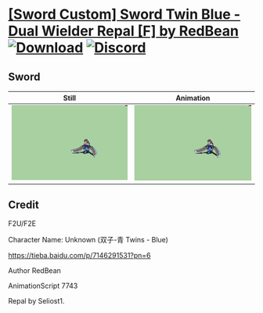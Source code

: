 # [\[Sword Custom\] Sword Twin Blue - Dual Wielder Repal \[F\] by RedBean](./) [![Download](https://img.shields.io/badge/Download--red?style=social&logo=github)](https://minhaskamal.github.io/DownGit/#/home?url=https://github.com/Klokinator/FE-Repo/tree/main/Battle%20Animations%2FInfantry%20-%20(Swd)%20Myrms%20and%20Swordmasters%2F%5BSword%20Custom%5D%20Sword%20Twin%20Blue%20-%20Dual%20Wielder%20Repal%20%5BF%5D%20by%20RedBean%2F1.%20Sword%20(Dual%20wielding)) [![Discord](https://img.shields.io/badge/Discord--blue?style=social&logo=discord)](https://discord.gg/C7VNGnyTPA)

## Sword

| Still | Animation |
| :---: | :-------: |
| ![Sword still](./Sword_000.png) | ![Sword](./Sword.gif) |

## Credit

F2U/F2E

Character Name: Unknown (双子-青 Twins - Blue)

https://tieba.baidu.com/p/7146291531?pn=6

Author RedBean

AnimationScript 7743

Repal by Seliost1.

